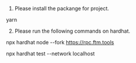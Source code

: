 1. Please install the packange for project.

yarn

2. Please run the following commands on hardhat.

npx hardhat node --fork https://rpc.ftm.tools

npx hardhat test --network localhost         
